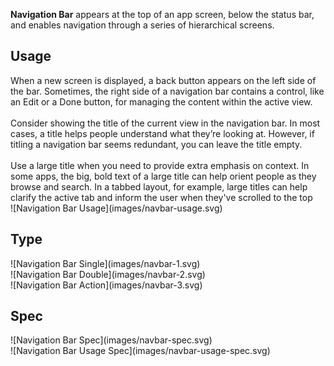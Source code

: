 **Navigation Bar** appears at the top of an app screen, below the status bar, and enables navigation through a series of hierarchical screens. 

## Usage
<div data-insert-component="ImageGrid">
  <div class="mb-16">
    When a new screen is displayed, a back button appears on the left side of the bar. Sometimes, the right side of a navigation bar contains a control, like an Edit or a Done button, for managing the content within the active view.
    <br /><br />
    Consider showing the title of the current view in the navigation bar. In most cases, a title helps people understand what they’re looking at. However, if titling a navigation bar seems redundant, you can leave the title empty.
    <br /><br />
    Use a large title when you need to provide extra emphasis on context. In some apps, the big, bold text of a large title can help orient people as they browse and search. In a tabbed layout, for example, large titles can help clarify the active tab and inform the user when they've scrolled to the top
  </div>
  <div class="img-block">
    ![Navigation Bar Usage](images/navbar-usage.svg)
  </div>
</div>

## Type

<div data-insert-component="ImageGrid">
  <div>
    ![Navigation Bar Single](images/navbar-1.svg)
  </div>
  <div>
    ![Navigation Bar Double](images/navbar-2.svg)
  </div>
  <div>
    ![Navigation Bar Action](images/navbar-3.svg)
  </div>
</div>

## Spec

<div data-insert-component="ImageGrid">
  <div>
    ![Navigation Bar Spec](images/navbar-spec.svg)
    <div class="img-width-initial mt-16">
      ![Navigation Bar Usage Spec](images/navbar-usage-spec.svg)
    </div>
  </div>
  <div>
  </div>
  <div>
  </div>
</div>